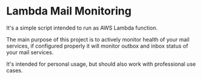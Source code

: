 # Lambda Mail Monitoring

It's a simple script intended to run as AWS Lambda function.

The main purpose of this project is to actively monitor health of your mail services, if configured properly it will monitor outbox and inbox status of your mail services.

It's intended for personal usage, but should also work with professional use cases.